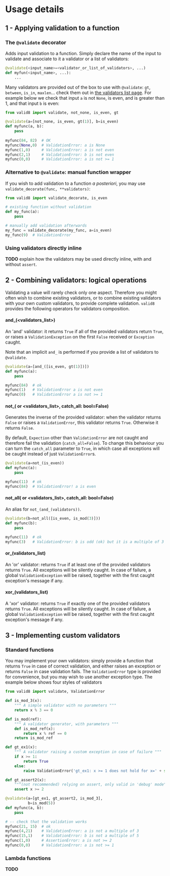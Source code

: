 # Usage details

## 1 - Applying validation to a function

### The `@validate` decorator

Adds input validation to a function. Simply declare the name of the input to validate and associate to it a validator or a list of validators:

```python
@validate(<input_name>=<validator_or_list_of_validators>, ...)
def myfun(<input_name>, ...):
    ...
```

Many validators are provided out of the box to use with `@validate`: `gt`, `between`, `is_in`, `maxlen`... check them out in [the validators list page](https://smarie.github.io/python-valid8/validators/). For example below we check that input `a` is not `None`, is even, and is greater than 1, and that input `b` is even:

```python
from valid8 import validate, not_none, is_even, gt

@validate(a=[not_none, is_even, gt(1)], b=is_even)
def myfunc(a, b):
    pass
    
myfunc(84, 82)  # OK
myfunc(None,0)  # ValidationError: a is None
myfunc(1,0)     # ValidationError: a is not even
myfunc(2,1)     # ValidationError: b is not even
myfunc(0,0)     # ValidationError: a is not >= 1
```

### Alternative to `@validate`: manual function wrapper

If you wish to add validation to a function *a posteriori*, you may use `validate_decorate(func, **validators)`:

```python
from valid8 import validate_decorate, is_even

# existing function without validation
def my_func(a):
    pass

# manually add validation afterwards
my_func = validate_decorate(my_func, a=is_even)
my_func(9)  # ValidationError
```

### Using validators directly inline

**TODO** explain how the validators may be used directly inline, with and without `assert`.

## 2 - Combining validators: logical operations

Validating a value will rarely check only one aspect. Therefore you might often wish to combine existing validators, or to combine existing validators with your own custom validators, to provide complete validation. `valid8` provides the following operators for validators composition.


#### and_(<validators_list>)

An 'and' validator: it returns `True` if all of the provided validators return `True`, or raises a `ValidationException` on the first `False` received or `Exception` caught.

Note that an implicit `and_` is performed if you provide a list of validators to `@validate`.

```python
@validate(a=[and_([is_even, gt(1)])])
def myfunc(a):
    pass

myfunc(84)  # ok
myfunc(1)   # ValidationError a is not even
myfunc(0)   # ValidationError a is not >= 1
```

#### not_(<validator> or <validators_list>, catch_all: bool=False)

Generates the inverse of the provided validator: when the validator returns `False` or raises a `ValidationError`, this validator returns `True`. Otherwise it returns `False`.
 
By default, `Expection` other than `ValidationError` are not caught and therefore fail the validation (`catch_all=False`). To change this behaviour you can turn the `catch_all` parameter to `True`, in which case all exceptions will be caught instead of just `ValidationError`s.

```python
@validate(a=not_(is_even))
def myfunc(a):
    pass

myfunc(11)  # ok
myfunc(84)  # ValidationError! a is even
```

#### not_all(<validator> or <validators_list>, catch_all: bool=False)

An alias for `not_(and_(validators))`.

```python
@validate(b=not_all([is_even, is_mod(3)]))
def myfunc(b):
    pass

myfunc(11)  # ok
myfunc(3)   # ValidationError: b is odd (ok) but it is a multiple of 3 (nok)
```

#### or_(validators_list)

An 'or' validator: returns `True` if at least one of the provided validators returns `True`. All exceptions will be silently caught. In case of failure, a global `ValidationException` will be raised, together with the first caught exception's message if any.

#### xor_(validators_list)

A 'xor' validator: returns `True` if exactly one of the provided validators returns `True`. All exceptions will be silently caught. In case of failure, a global `ValidationException` will be raised, together with the first caught exception's message if any.


## 3 - Implementing custom validators

### Standard functions

You may implement your own validators: simply provide a function that returns `True` in case of correct validation, and either raises an exception or returns `False` in case validation fails. The `ValidationError` type is provided for convenience, but you may wish to use another exception type. The example below shows four styles of validators 

```python
from valid8 import validate, ValidationError

def is_mod_3(x):
    """ A simple validator with no parameters """
    return x % 3 == 0

def is_mod(ref):
    """ A validator generator, with parameters """
    def is_mod_ref(x):
        return x % ref == 0
    return is_mod_ref

def gt_ex1(x):
    """ A validator raising a custom exception in case of failure """
    if x >= 1:
        return True
    else:
        raise ValidationError('gt_ex1: x >= 1 does not hold for x=' + str(x))

def gt_assert2(x):
    """(not recommended) relying on assert, only valid in 'debug' mode"""
    assert x >= 2

@validate(a=[gt_ex1, gt_assert2, is_mod_3],
          b=is_mod(5))
def myfunc(a, b):
    pass

# -- check that the validation works
myfunc(21, 15)  # ok
myfunc(4,21)    # ValidationError: a is not a multiple of 3
myfunc(15,1)    # ValidationError: b is not a multiple of 5
myfunc(1,0)     # AssertionError: a is not >= 2
myfunc(0,0)     # ValidationError: a is not >= 1
```

### Lambda functions

**TODO**
